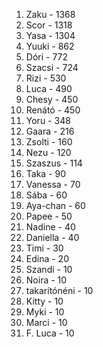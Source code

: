 1. Zaku - 1368
2. Scor - 1318
3. Yasa - 1304
4. Yuuki - 862
5. Dóri - 772
6. Szacsi - 724
7. Rizi - 530
8. Luca - 490
9. Chesy - 450
9. Renátó - 450
10. Yoru - 348
11. Gaara - 216
12. Zsolti - 160
13. Nezu - 120
14. Szaszus - 114
15. Taka - 90
16. Vanessa - 70
17. Sába - 60
17. Aya-chan - 60
18. Papee - 50
19. Nadine - 40
19. Daniella - 40
20. Timi - 30
21. Edina - 20
22. Szandi - 10
22. Noira - 10
22. takarítónéni - 10
22. Kitty - 10
22. Myki - 10
22. Marci - 10
22. F. Luca - 10
